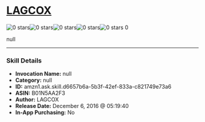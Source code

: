 # [LAGCOX](http://alexa.amazon.com/#skills/amzn1.ask.skill.d6657b6a-5b3f-42ef-833a-c821749e73a6)
![0 stars](../../images/ic_star_border_black_18dp_1x.png)![0 stars](../../images/ic_star_border_black_18dp_1x.png)![0 stars](../../images/ic_star_border_black_18dp_1x.png)![0 stars](../../images/ic_star_border_black_18dp_1x.png)![0 stars](../../images/ic_star_border_black_18dp_1x.png) 0

null

***

### Skill Details

* **Invocation Name:** null
* **Category:** null
* **ID:** amzn1.ask.skill.d6657b6a-5b3f-42ef-833a-c821749e73a6
* **ASIN:** B01N5AA2F3
* **Author:** LAGCOX
* **Release Date:** December 6, 2016 @ 05:19:40
* **In-App Purchasing:** No

